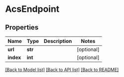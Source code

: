 # AcsEndpoint

## Properties
Name | Type | Description | Notes
------------ | ------------- | ------------- | -------------
**url** | **str** |  | [optional] 
**index** | **int** |  | [optional] 

[[Back to Model list]](../README.md#documentation-for-models) [[Back to API list]](../README.md#documentation-for-api-endpoints) [[Back to README]](../README.md)


